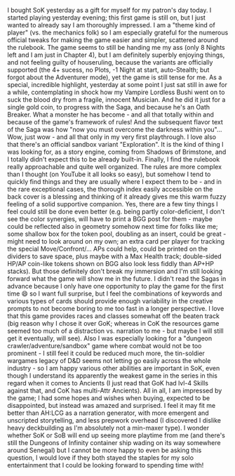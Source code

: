 I bought SoK yesterday as a gift for myself for my patron's day today. I started playing yesterday evening; this first game is still on, but I just wanted to already say I am thoroughly impressed. I am a "theme kind of player" (vs. the mechanics folk) so I am especially grateful for the numerous official tweaks for making the game easier and simpler, scattered around the rulebook. The game seems to still be handing me my ass (only 8 Nights left and I am just in Chapter 4), but I am definitely superbly enjoying things, and not feeling guilty of houseruling, because the variants are officially supported (the 4+ sucess, no Plots, -1 Night at start, auto-Stealth; but forgot about the Adventurer mode), yet the game is still tense for me. As a special, incredible highlight, yesterday at some point I just sat still in awe for a while, contemplating in shock how my Vampire Lordless Bushi went on to suck the blood dry from a fragile, innocent Musician. And he did it just for a single gold coin, to progress with the Saga, and because he's an Oath Breaker. What a monster he has become - and all that totally within and because of the game's framework of rules! And the subsequent flavor text of the Saga was how "now you must overcome the darkness within you"... Wow, just wow - and all that only in my very first playthrough. I love also that there's an official sandbox variant "Exploration". It is the kind of thing I was looking for, as a story engine, coming from Shadows of Brimstone, and I totally didn't expect this to be already built-in. Finally, I find the rulebook really approachable and quite well organized. The rules are more complex than I thought (on YouTube it all looks so easy), but somehow I tend to quickly find things and they are usually where I expect them to be - and in the rare exceptional cases, the thorough index easily accessible on the back cover is a blessing and thinking of it already gives me this warm fuzzy feeling of a solid supportive companion. Yes, there are a few tiny things I feel could still be done even better (e.g. being partly color-deficient, I don't see the color synergies, will have to print a BGG post for them - maybe could be reflected also in geometry somehow next time for folks like me; some shallow box for the token pool, doubling as an insert, could be great - might need to look around on my own; an extra card per player for tracking the special Move/Confront/... APs could help, could be printed on the dividers to save space, plus maybe with a Max Health track; double-sided HP/AP coin-like tokens shown on BGG also look less fiddly than AP+HP stacks). But those definitely don't break my immersion and I'm still looking forward what the game will show me in the future. I didn't read the Sagas in advance because I only have one opportunity to play the game for the first time 😄 so I want full surprise, but I feel the combinations of keywords and various types of cards should provide enough variability in the creative prompts to not become boring to me too fast in a longer perspective. I love that this game provides races and classes somewhat off the beaten track (big reason why I chose it over GoK; whereas in CoK the resources game seemed too much of a distraction vs. narration to me - but maybe I will still get it eventually, will see). Also I was especially looking for a "dungeon crawler/adventure/sandbox" game where combat would not be too prominent - I still feel it could be reduced much more, the tin-soldier wargames legacy of D&D seems not letting go easily across the whole industry - so I am happy various other abilities are important in SoK, even though I understand its apparently the weakest game in the series in this regard when it comes to Ancients (I just read that GoK had lvl-4 Skills against that, and CoK has multi-Attr Ancients). All in all, I am impressed by the game; I had some hopes and wishes when buying, expected to be disappointed, but instead was amazed and surprised. I feel it may fit me better than AH:LCG as a narration generator, with more emergent and unscripted storytelling, and less prepwork overhead (I discovered I dislike heavy deckbuilding as I'm absolutely not a min-maxer type). I wonder whether SoK or SoB will end up seeing more playtime from me (and there's still the Dungeons of Infinity container ship wading on its way somewhere around Senegal) but I cannot be more happy to even be asking this question, I would love if they both stayed the staples for my solo entertainment that I could be looking forward to spending time with!
